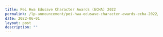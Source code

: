 ```yaml
---
title: Pei Hwa Edusave Character Awards (ECHA) 2022
permalink: /lp-announcement/pei-hwa-edusave-character-awards-echa-2022/
date: 2022-06-01
layout: post
description: ""
---
```

